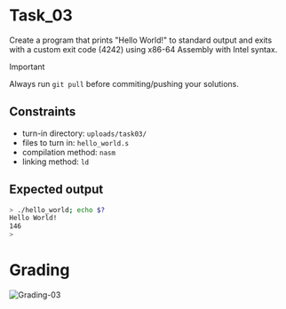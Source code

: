 # Task_03
Create a program that prints "Hello World!" to standard output and exits with a custom exit code (4242) using x86-64 Assembly with Intel syntax.

> [!IMPORTANT]
> Always run `git pull` before commiting/pushing your solutions.

## Constraints
- turn-in directory: `uploads/task03/`
- files to turn in: `hello_world.s`
- compilation method: `nasm`
- linking method: `ld`

## Expected output
``` bash
> ./hello_world; echo $?
Hello World!
146
>
```

# Grading
![Grading-03](https://github.com/rana-hosni/BE-class-42/actions/workflows/grading-03.yml/badge.svg)